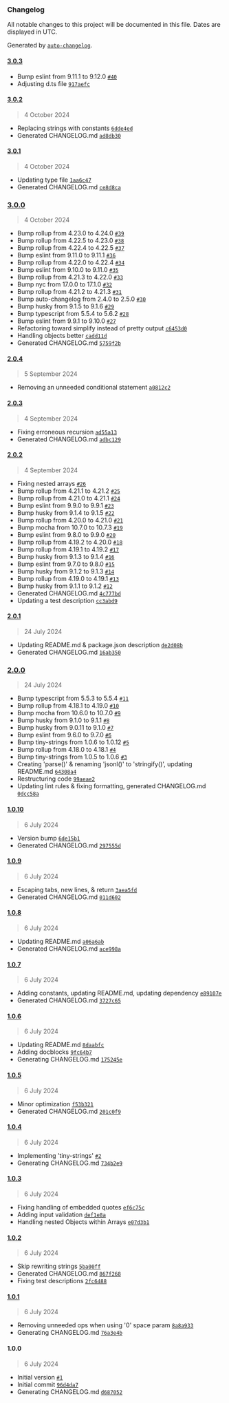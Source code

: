 ### Changelog

All notable changes to this project will be documented in this file. Dates are displayed in UTC.

Generated by [`auto-changelog`](https://github.com/CookPete/auto-changelog).

#### [3.0.3](https://github.com/avoidwork/tiny-jsonl/compare/3.0.2...3.0.3)

- Bump eslint from 9.11.1 to 9.12.0 [`#40`](https://github.com/avoidwork/tiny-jsonl/pull/40)
- Adjusting d.ts file [`917aefc`](https://github.com/avoidwork/tiny-jsonl/commit/917aefcbdda0e4418e94b878e29535bd960ed11a)

#### [3.0.2](https://github.com/avoidwork/tiny-jsonl/compare/3.0.1...3.0.2)

> 4 October 2024

- Replacing strings with constants [`6dde4ed`](https://github.com/avoidwork/tiny-jsonl/commit/6dde4edd5258c2be522641521cd4d26cfac12b84)
- Generated CHANGELOG.md [`ad8db30`](https://github.com/avoidwork/tiny-jsonl/commit/ad8db30e1f0d7b51a2c646881e2b8784ea775cb6)

#### [3.0.1](https://github.com/avoidwork/tiny-jsonl/compare/3.0.0...3.0.1)

> 4 October 2024

- Updating type file [`1aa6c47`](https://github.com/avoidwork/tiny-jsonl/commit/1aa6c478fd6d1254ff92d2e06d425c47d9b6a358)
- Generated CHANGELOG.md [`ce8d8ca`](https://github.com/avoidwork/tiny-jsonl/commit/ce8d8cab52470c227f60b3c9a5d099d5e536ce2a)

### [3.0.0](https://github.com/avoidwork/tiny-jsonl/compare/2.0.4...3.0.0)

> 4 October 2024

- Bump rollup from 4.23.0 to 4.24.0 [`#39`](https://github.com/avoidwork/tiny-jsonl/pull/39)
- Bump rollup from 4.22.5 to 4.23.0 [`#38`](https://github.com/avoidwork/tiny-jsonl/pull/38)
- Bump rollup from 4.22.4 to 4.22.5 [`#37`](https://github.com/avoidwork/tiny-jsonl/pull/37)
- Bump eslint from 9.11.0 to 9.11.1 [`#36`](https://github.com/avoidwork/tiny-jsonl/pull/36)
- Bump rollup from 4.22.0 to 4.22.4 [`#34`](https://github.com/avoidwork/tiny-jsonl/pull/34)
- Bump eslint from 9.10.0 to 9.11.0 [`#35`](https://github.com/avoidwork/tiny-jsonl/pull/35)
- Bump rollup from 4.21.3 to 4.22.0 [`#33`](https://github.com/avoidwork/tiny-jsonl/pull/33)
- Bump nyc from 17.0.0 to 17.1.0 [`#32`](https://github.com/avoidwork/tiny-jsonl/pull/32)
- Bump rollup from 4.21.2 to 4.21.3 [`#31`](https://github.com/avoidwork/tiny-jsonl/pull/31)
- Bump auto-changelog from 2.4.0 to 2.5.0 [`#30`](https://github.com/avoidwork/tiny-jsonl/pull/30)
- Bump husky from 9.1.5 to 9.1.6 [`#29`](https://github.com/avoidwork/tiny-jsonl/pull/29)
- Bump typescript from 5.5.4 to 5.6.2 [`#28`](https://github.com/avoidwork/tiny-jsonl/pull/28)
- Bump eslint from 9.9.1 to 9.10.0 [`#27`](https://github.com/avoidwork/tiny-jsonl/pull/27)
- Refactoring toward simplify instead of pretty output [`c6453d0`](https://github.com/avoidwork/tiny-jsonl/commit/c6453d01438bb78716e8b8f83cf32dbaeddd2296)
- Handling objects better [`cadd11d`](https://github.com/avoidwork/tiny-jsonl/commit/cadd11d57fecfbf76a29d1be66bc8d293a22c724)
- Generated CHANGELOG.md [`5759f2b`](https://github.com/avoidwork/tiny-jsonl/commit/5759f2bf0c981925f9697dd7cd2fa972dcd232b2)

#### [2.0.4](https://github.com/avoidwork/tiny-jsonl/compare/2.0.3...2.0.4)

> 5 September 2024

- Removing an unneeded conditional statement [`a0812c2`](https://github.com/avoidwork/tiny-jsonl/commit/a0812c2ffa9a1fd1d3a9e99831779ac6b6aaef16)

#### [2.0.3](https://github.com/avoidwork/tiny-jsonl/compare/2.0.2...2.0.3)

> 4 September 2024

- Fixing erroneous recursion [`ad55a13`](https://github.com/avoidwork/tiny-jsonl/commit/ad55a13f16bb33904841764e075847d1c44dbdd8)
- Generated CHANGELOG.md [`adbc129`](https://github.com/avoidwork/tiny-jsonl/commit/adbc12952c86e797d8c90d63a78d819bcc04147f)

#### [2.0.2](https://github.com/avoidwork/tiny-jsonl/compare/2.0.1...2.0.2)

> 4 September 2024

- Fixing nested arrays [`#26`](https://github.com/avoidwork/tiny-jsonl/pull/26)
- Bump rollup from 4.21.1 to 4.21.2 [`#25`](https://github.com/avoidwork/tiny-jsonl/pull/25)
- Bump rollup from 4.21.0 to 4.21.1 [`#24`](https://github.com/avoidwork/tiny-jsonl/pull/24)
- Bump eslint from 9.9.0 to 9.9.1 [`#23`](https://github.com/avoidwork/tiny-jsonl/pull/23)
- Bump husky from 9.1.4 to 9.1.5 [`#22`](https://github.com/avoidwork/tiny-jsonl/pull/22)
- Bump rollup from 4.20.0 to 4.21.0 [`#21`](https://github.com/avoidwork/tiny-jsonl/pull/21)
- Bump mocha from 10.7.0 to 10.7.3 [`#19`](https://github.com/avoidwork/tiny-jsonl/pull/19)
- Bump eslint from 9.8.0 to 9.9.0 [`#20`](https://github.com/avoidwork/tiny-jsonl/pull/20)
- Bump rollup from 4.19.2 to 4.20.0 [`#18`](https://github.com/avoidwork/tiny-jsonl/pull/18)
- Bump rollup from 4.19.1 to 4.19.2 [`#17`](https://github.com/avoidwork/tiny-jsonl/pull/17)
- Bump husky from 9.1.3 to 9.1.4 [`#16`](https://github.com/avoidwork/tiny-jsonl/pull/16)
- Bump eslint from 9.7.0 to 9.8.0 [`#15`](https://github.com/avoidwork/tiny-jsonl/pull/15)
- Bump husky from 9.1.2 to 9.1.3 [`#14`](https://github.com/avoidwork/tiny-jsonl/pull/14)
- Bump rollup from 4.19.0 to 4.19.1 [`#13`](https://github.com/avoidwork/tiny-jsonl/pull/13)
- Bump husky from 9.1.1 to 9.1.2 [`#12`](https://github.com/avoidwork/tiny-jsonl/pull/12)
- Generated CHANGELOG.md [`4c777bd`](https://github.com/avoidwork/tiny-jsonl/commit/4c777bd176ae12c12181f11cb001f2ed0671740b)
- Updating a test description [`cc3abd9`](https://github.com/avoidwork/tiny-jsonl/commit/cc3abd9b92631e4c409f7ae23f03292c40fccc95)

#### [2.0.1](https://github.com/avoidwork/tiny-jsonl/compare/2.0.0...2.0.1)

> 24 July 2024

- Updating README.md & package.json description [`de2d08b`](https://github.com/avoidwork/tiny-jsonl/commit/de2d08b96e7e413cb112883f977637d072b7bf45)
- Generated CHANGELOG.md [`16ab350`](https://github.com/avoidwork/tiny-jsonl/commit/16ab35026d5f733f84ff57c3892aa86af184c7fe)

### [2.0.0](https://github.com/avoidwork/tiny-jsonl/compare/1.0.10...2.0.0)

> 24 July 2024

- Bump typescript from 5.5.3 to 5.5.4 [`#11`](https://github.com/avoidwork/tiny-jsonl/pull/11)
- Bump rollup from 4.18.1 to 4.19.0 [`#10`](https://github.com/avoidwork/tiny-jsonl/pull/10)
- Bump mocha from 10.6.0 to 10.7.0 [`#9`](https://github.com/avoidwork/tiny-jsonl/pull/9)
- Bump husky from 9.1.0 to 9.1.1 [`#8`](https://github.com/avoidwork/tiny-jsonl/pull/8)
- Bump husky from 9.0.11 to 9.1.0 [`#7`](https://github.com/avoidwork/tiny-jsonl/pull/7)
- Bump eslint from 9.6.0 to 9.7.0 [`#6`](https://github.com/avoidwork/tiny-jsonl/pull/6)
- Bump tiny-strings from 1.0.6 to 1.0.12 [`#5`](https://github.com/avoidwork/tiny-jsonl/pull/5)
- Bump rollup from 4.18.0 to 4.18.1 [`#4`](https://github.com/avoidwork/tiny-jsonl/pull/4)
- Bump tiny-strings from 1.0.5 to 1.0.6 [`#3`](https://github.com/avoidwork/tiny-jsonl/pull/3)
- Creating 'parse()' & renaming 'jsonl()' to 'stringify()', updating README.md [`64308a4`](https://github.com/avoidwork/tiny-jsonl/commit/64308a4e4390bcc3491edfe5e0d24212c285aea0)
- Restructuring code [`99aeae2`](https://github.com/avoidwork/tiny-jsonl/commit/99aeae28c6e47b45f64d190815345d2946194e5f)
- Updating lint rules & fixing formatting, generated CHANGELOG.md [`0dcc58a`](https://github.com/avoidwork/tiny-jsonl/commit/0dcc58a4e41e4fc684bffecc10f645579751170e)

#### [1.0.10](https://github.com/avoidwork/tiny-jsonl/compare/1.0.9...1.0.10)

> 6 July 2024

- Version bump [`6de15b1`](https://github.com/avoidwork/tiny-jsonl/commit/6de15b1185ba69f06975ead7532839f8537a7c0f)
- Generated CHANGELOG.md [`297555d`](https://github.com/avoidwork/tiny-jsonl/commit/297555d4cd5c5d3e25088b7f66c6d3f0c8d7b3c0)

#### [1.0.9](https://github.com/avoidwork/tiny-jsonl/compare/1.0.8...1.0.9)

> 6 July 2024

- Escaping tabs, new lines, & return [`3aea5fd`](https://github.com/avoidwork/tiny-jsonl/commit/3aea5fd2e4d8fdaff4494ea30931072bccd3122f)
- Generated CHANGELOG.md [`011d602`](https://github.com/avoidwork/tiny-jsonl/commit/011d602a820ca3f54a9f8cda28ba2a362db8d374)

#### [1.0.8](https://github.com/avoidwork/tiny-jsonl/compare/1.0.7...1.0.8)

> 6 July 2024

- Updating README.md [`a06a6ab`](https://github.com/avoidwork/tiny-jsonl/commit/a06a6ab29433c00cd39495c117a3ca2ccc9901d9)
- Generated CHANGELOG.md [`ace998a`](https://github.com/avoidwork/tiny-jsonl/commit/ace998a101177bf647c6a94123d44902c1433ed2)

#### [1.0.7](https://github.com/avoidwork/tiny-jsonl/compare/1.0.6...1.0.7)

> 6 July 2024

- Adding constants, updating README.md, updating dependency [`e89107e`](https://github.com/avoidwork/tiny-jsonl/commit/e89107eb099f1d0ded665cd575ac71f897290619)
- Generated CHANGELOG.md [`3727c65`](https://github.com/avoidwork/tiny-jsonl/commit/3727c650477d2810d24616e3dbd0b3751fa0577f)

#### [1.0.6](https://github.com/avoidwork/tiny-jsonl/compare/1.0.5...1.0.6)

> 6 July 2024

- Updating README.md [`8daabfc`](https://github.com/avoidwork/tiny-jsonl/commit/8daabfc7583d6b7537f85da5972d2ef7437b7a3b)
- Adding docblocks [`9fc64b7`](https://github.com/avoidwork/tiny-jsonl/commit/9fc64b7d443a10c8f6bb901f22694151949cdea9)
- Generating CHANGELOG.md [`175245e`](https://github.com/avoidwork/tiny-jsonl/commit/175245eda271bf428b911919b6a038d6b677a89b)

#### [1.0.5](https://github.com/avoidwork/tiny-jsonl/compare/1.0.4...1.0.5)

> 6 July 2024

- Minor optimization [`f53b321`](https://github.com/avoidwork/tiny-jsonl/commit/f53b321cfe59dc9e2e4f817e640b3c7b4ffa9beb)
- Generated CHANGELOG.md [`201c0f9`](https://github.com/avoidwork/tiny-jsonl/commit/201c0f9ab3c8c0f4cc79893660360ff65cf32718)

#### [1.0.4](https://github.com/avoidwork/tiny-jsonl/compare/1.0.3...1.0.4)

> 6 July 2024

- Implementing 'tiny-strings' [`#2`](https://github.com/avoidwork/tiny-jsonl/pull/2)
- Generating CHANGELOG.md [`734b2e9`](https://github.com/avoidwork/tiny-jsonl/commit/734b2e9868f93bba11255ecece1c67ad88067497)

#### [1.0.3](https://github.com/avoidwork/tiny-jsonl/compare/1.0.2...1.0.3)

> 6 July 2024

- Fixing handling of embedded quotes [`ef6c75c`](https://github.com/avoidwork/tiny-jsonl/commit/ef6c75ce0695051e6d5381b99b87fee8d8dbff85)
- Adding input validation [`def1e8a`](https://github.com/avoidwork/tiny-jsonl/commit/def1e8ab7d226402f7b505fcdfe2c9c25edcda44)
- Handling nested Objects within Arrays [`e07d3b1`](https://github.com/avoidwork/tiny-jsonl/commit/e07d3b190060d5c5810143cbec5479b1c6aa1045)

#### [1.0.2](https://github.com/avoidwork/tiny-jsonl/compare/1.0.1...1.0.2)

> 6 July 2024

- Skip rewriting strings [`5ba00ff`](https://github.com/avoidwork/tiny-jsonl/commit/5ba00ff21d2baf402a1bc70d5981150699a56a32)
- Generated CHANGELOG.md [`867f268`](https://github.com/avoidwork/tiny-jsonl/commit/867f26875aa1fe5b3b207c860999702a87ed21b1)
- Fixing test descriptions [`2fc6488`](https://github.com/avoidwork/tiny-jsonl/commit/2fc64887183adbb6b1a50e6fccb17eafd2b3b60f)

#### [1.0.1](https://github.com/avoidwork/tiny-jsonl/compare/1.0.0...1.0.1)

> 6 July 2024

- Removing unneeded ops when using '0' space param [`8a8a933`](https://github.com/avoidwork/tiny-jsonl/commit/8a8a93333ad7ba64f5a81a0131b50cd516216445)
- Generating CHANGELOG.md [`76a3e4b`](https://github.com/avoidwork/tiny-jsonl/commit/76a3e4b1e8aef005f6f683f09b91dc98e82f4692)

#### 1.0.0

> 6 July 2024

- Initial version [`#1`](https://github.com/avoidwork/tiny-jsonl/pull/1)
- Initial commit [`96d4da7`](https://github.com/avoidwork/tiny-jsonl/commit/96d4da751aa96a7455e2ae3dda093e82db4340af)
- Generating CHANGELOG.md [`d687052`](https://github.com/avoidwork/tiny-jsonl/commit/d687052d4232db88f7c48e05fe8d863ed4e8937d)
